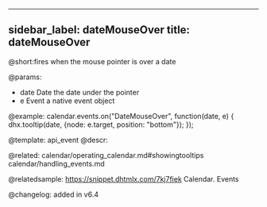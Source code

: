 
---
sidebar_label: dateMouseOver
title: dateMouseOver
---          

@short:fires when the mouse pointer is over a date

@params:
- date  	Date    	the date under the pointer
- e 		Event		a native event object


@example:
calendar.events.on("DateMouseOver", function(date, e) {
    dhx.tooltip(date, {node: e.target, position: "bottom"});
});


@template: api_event
@descr:




@related:
calendar/operating_calendar.md#showingtooltips
calendar/handling_events.md

@relatedsample:
https://snippet.dhtmlx.com/7kj7fiek	Calendar. Events


@changelog: added in v6.4